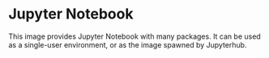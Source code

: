 # Jupyter Notebook

This image provides Jupyter Notebook with many packages. It can be used as a single-user environment, or as the image spawned by Jupyterhub.
